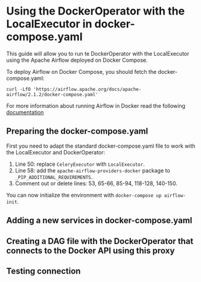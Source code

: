 # Using the DockerOperator with the LocalExecutor in docker-compose.yaml

This guide will allow you to run te DockerOperator with the LocalExecutor using
the Apache Airflow deployed on Docker Compose.

To deploy Airflow on Docker Compose, you should fetch the docker-compose.yaml:

```
curl -LfO 'https://airflow.apache.org/docs/apache-airflow/2.1.2/docker-compose.yaml'
```

For more information about running Airflow in Docker read the following
[documentation](https://airflow.apache.org/docs/apache-airflow/stable/start/docker.html)

## Preparing the docker-compose.yaml

First you need to adapt the standard docker-compose.yaml file to work with
the LocalExecutor and DockerOperator:

1. Line 50: replace `CeleryExecutor` with `LocalExecutor`.
2. Line 58: add the `apache-airflow-providers-docker` package to `_PIP_ADDITIONAL_REQUIREMENTS`.
3. Comment out or delete lines: 53, 65-66, 85-94, 118-128, 140-150.

You can now initialize the environment with `docker-compose up airflow-init`.

## Adding a new services in docker-compose.yaml

## Creating a DAG file with the DockerOperator that connects to the Docker API using this proxy

## Testing connection
